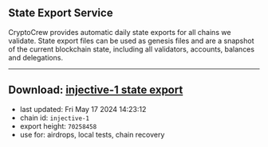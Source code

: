 ## State Export Service
CryptoCrew provides automatic daily state exports for all chains we validate. State export files can be used as genesis files and are a snapshot of the current blockchain state, including all validators, accounts, balances and delegations.

---
**Download: [injective-1 state export](https://dl-eu2.ccvalidators.com/SERVICE/injective/injective-1_export_70258458.json)**
---

- last updated: Fri May 17 2024 14:23:12
- chain id: `injective-1`
- export height: `70258458`
- use for: airdrops, local tests, chain recovery
